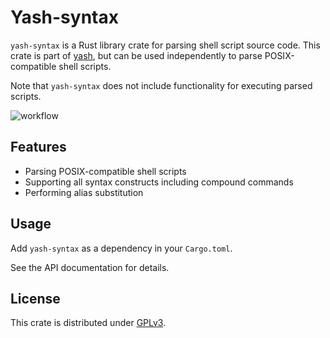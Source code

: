 # Yash-syntax

`yash-syntax` is a Rust library crate for parsing shell script source code.
This crate is part of [yash](../README.md), but can be used independently to
parse POSIX-compatible shell scripts.

Note that `yash-syntax` does not include functionality for executing parsed scripts.

<!-- TODO Other badges -->
![workflow](https://github.com/magicant/yash-rs/actions/workflows/rust.yml/badge.svg)

## Features

- Parsing POSIX-compatible shell scripts
- Supporting all syntax constructs including compound commands
- Performing alias substitution

## Usage

Add `yash-syntax` as a dependency in your `Cargo.toml`.

See the API documentation for details.

<!-- TODO Link to the API documentation -->
<!-- TODO code example -->

## License

This crate is distributed under [GPLv3](LICENSE-GPL).

